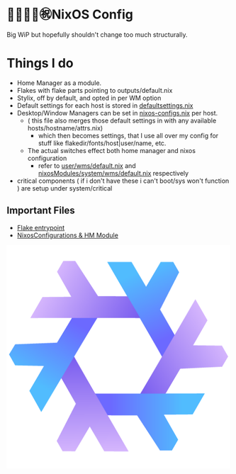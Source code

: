 # 🐢🐢🐢🐢㊗️NixOS Config
Big WiP but hopefully shouldn't change too much structurally. 

# Things I do
- Home Manager as a module.
- Flakes with flake parts pointing to outputs/default.nix
- Stylix, off by default, and opted in per WM option
- Default settings for each host is stored in [defaultsettings.nix](hosts/defaultSettings.nix)
- Desktop/Window Managers can be set in [nixos-configs.nix](outputs/nixos-configs.nix) per host.
  - ( this file also merges those default settings in with any available hosts/hostname/attrs.nix)
    - which then becomes settings, that I use all over my config for stuff like flakedir/fonts/host|user/name, etc. 
  - The actual switches effect both home manager and nixos configuration
    -  refer to [user/wms/default.nix](nixosModules/user/wms/default.nix) and [nixosModules/system/wms/default.nix](system/wms/default.nix) respectively
-  critical components ( if i don't have these i can't boot/sys won't function ) are setup under system/critical 


## Important Files
- [Flake entrypoint](flake.nix)
- [NixosConfigurations & HM Module](outputs/nixos-configs.nix)

  
[<img src="media/icons/purple-logo.png"/>](Logo)
